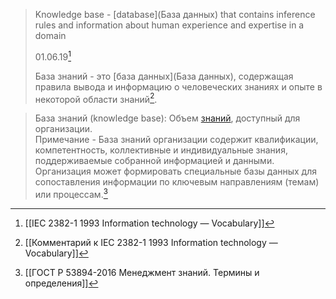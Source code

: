 >Knowledge base - [database](База данных) that contains inference rules and information about human experience and expertise in a domain
>
>01.06.19[^1]
>
>База знаний - это [база данных](База данных), содержащая правила вывода и информацию о человеческих знаниях и опыте в некоторой области знаний[^2].


>База знаний (knowledge base): Объем [знаний](Знание), доступный для организации.  
>Примечание - База знаний организации содержит квалификации, компетентность, коллективные и индивидуальные знания, поддерживаемые собранной информацией и данными. Организация может формировать специальные базы данных для сопоставления информации по ключевым направлениям (темам) или процессам.[^3]

[^1]:[[IEC 2382-1 1993 Information technology — Vocabulary]]
[^2]:[[Комментарий к IEC 2382-1 1993 Information technology — Vocabulary]]
[^3]:[[ГОСТ Р 53894-2016 Менеджмент знаний. Термины и определения]]